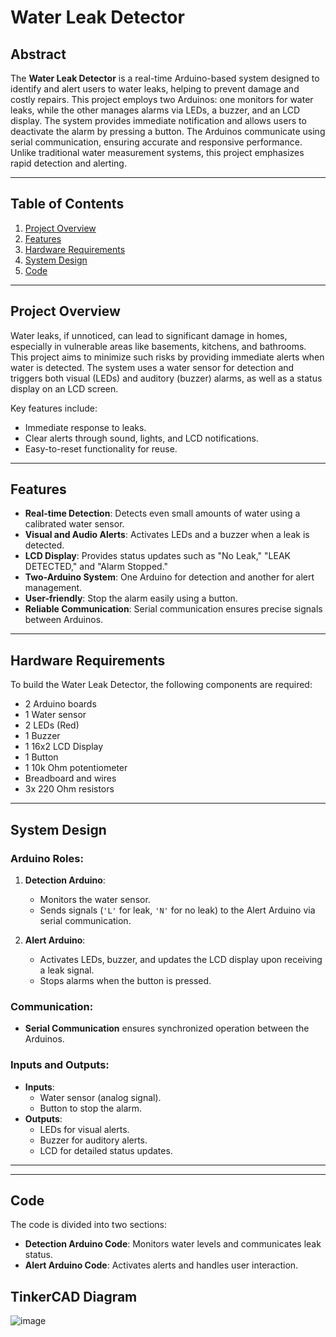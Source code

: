 # Water Leak Detector

## Abstract

The **Water Leak Detector** is a real-time Arduino-based system designed to identify and alert users to water leaks, helping to prevent damage and costly repairs. This project employs two Arduinos: one monitors for water leaks, while the other manages alarms via LEDs, a buzzer, and an LCD display. The system provides immediate notification and allows users to deactivate the alarm by pressing a button. The Arduinos communicate using serial communication, ensuring accurate and responsive performance. Unlike traditional water measurement systems, this project emphasizes rapid detection and alerting.

---

## Table of Contents

1. [Project Overview](#project-overview)
2. [Features](#features)
3. [Hardware Requirements](#hardware-requirements)
4. [System Design](#system-design)
5. [Code](#code)

---

## Project Overview

Water leaks, if unnoticed, can lead to significant damage in homes, especially in vulnerable areas like basements, kitchens, and bathrooms. This project aims to minimize such risks by providing immediate alerts when water is detected. The system uses a water sensor for detection and triggers both visual (LEDs) and auditory (buzzer) alarms, as well as a status display on an LCD screen.

Key features include:
- Immediate response to leaks.
- Clear alerts through sound, lights, and LCD notifications.
- Easy-to-reset functionality for reuse.

---

## Features

- **Real-time Detection**: Detects even small amounts of water using a calibrated water sensor.
- **Visual and Audio Alerts**: Activates LEDs and a buzzer when a leak is detected.
- **LCD Display**: Provides status updates such as "No Leak," "LEAK DETECTED," and "Alarm Stopped."
- **Two-Arduino System**: One Arduino for detection and another for alert management.
- **User-friendly**: Stop the alarm easily using a button.
- **Reliable Communication**: Serial communication ensures precise signals between Arduinos.

---

## Hardware Requirements

To build the Water Leak Detector, the following components are required:

- 2 Arduino boards
- 1 Water sensor
- 2 LEDs (Red)
- 1 Buzzer
- 1 16x2 LCD Display
- 1 Button
- 1 10k Ohm potentiometer
- Breadboard and wires
- 3x 220 Ohm resistors

---

## System Design

### Arduino Roles:
1. **Detection Arduino**:
   - Monitors the water sensor.
   - Sends signals (`'L'` for leak, `'N'` for no leak) to the Alert Arduino via serial communication.

2. **Alert Arduino**:
   - Activates LEDs, buzzer, and updates the LCD display upon receiving a leak signal.
   - Stops alarms when the button is pressed.

### Communication:
- **Serial Communication** ensures synchronized operation between the Arduinos.

### Inputs and Outputs:
- **Inputs**:
  - Water sensor (analog signal).
  - Button to stop the alarm.
- **Outputs**:
  - LEDs for visual alerts.
  - Buzzer for auditory alerts.
  - LCD for detailed status updates.

---


---

## Code

The code is divided into two sections:
- **Detection Arduino Code**: Monitors water levels and communicates leak status.
- **Alert Arduino Code**: Activates alerts and handles user interaction.


## TinkerCAD Diagram


![image](https://github.com/user-attachments/assets/ecd920e6-7ed6-4b6c-85ab-da0450bfe73f)
